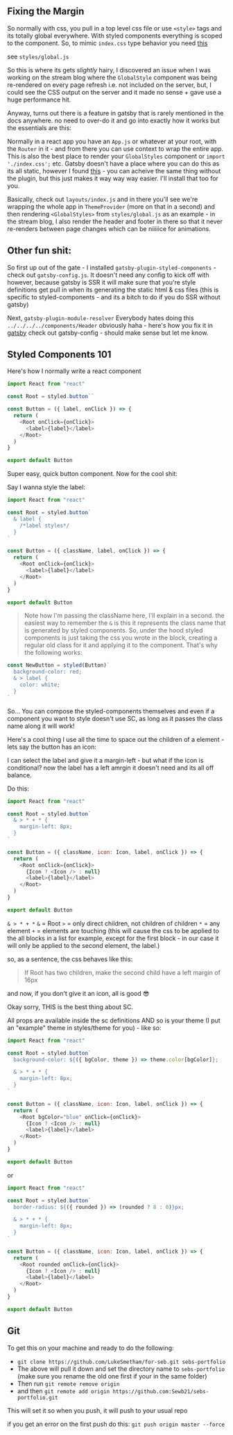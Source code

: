 ## Fixing the Margin

So normally with css, you pull in a top level css file or use `<style>` tags and its totally global everywhere. With styled components everything is scoped to the component. So, to mimic `index.css` type behavior you need [this](https://styled-components.com/docs/api#createglobalstyle)

see `styles/global.js`

So this is where its gets _slightly_ hairy, I discovered an issue when I was working on the stream blog where the `GlobalStyle` component was being re-rendered on every page refresh i.e. not included on the server, but, I could see the CSS output on the server and it made no sense + gave use a huge performance hit.

Anyway, turns out there is a feature in gatsby that is rarely mentioned in the docs anywhere. no need to over-do it and go into exactly how it works but the essentials are this:

Normally in a react app you have an `App.js` or whatever at your root, with the `Router` in it - and from there you can use context to wrap the entire app. This is also the best place to render your `GlobalStyles` component or `import './index.css';` etc.
Gatsby doesn't have a place where you can do this as its all static, however I found [this](https://www.gatsbyjs.org/packages/gatsby-plugin-layout/#gatsby-plugin-layout) - you can acheive the same thing without the plugin, but this just makes it way way way easier. I'll install that too for you.

Basically, check out `layouts/index.js` and in there you'll see we're wrapping the whole app in `ThemeProvider` (more on that in a second) and then rendering `<GlobalStyles>` from `styles/global.js`
as an example - in the stream blog, I also render the header and footer in there so that it never re-renders between page changes which can be niiiiice for animations.

## Other fun shit:

So first up out of the gate - I installed `gatsby-plugin-styled-components` - check out `gatsby-config.js`. It doesn't need any config to kick off with however, because gatsby is SSR it will make sure that you're style definitions get pull in when its generating the static html & css files (this is specific to styled-components - and its a bitch to do if you do SSR without gatsby)

Next, `gatsby-plugin-module-resolver`
Everybody hates doing this `../../../../components/Header` obviously haha - here's how you fix it in [gatsby](https://www.gatsbyjs.org/packages/gatsby-plugin-module-resolver/) check out gatsby-config - should make sense but let me know.

## Styled Components 101

Here's how I normally write a react component

```js
import React from "react"

const Root = styled.button``

const Button = ({ label, onClick }) => {
  return (
    <Root onClick={onClick}>
      <label>{label}</label>
    </Root>
  )
}

export default Button
```

Super easy, quick button component. Now for the cool shit:

Say I wanna style the label:

```js
import React from "react"

const Root = styled.button`
  & label {
    /*label styles*/
  }
`

const Button = ({ className, label, onClick }) => {
  return (
    <Root onClick={onClick}>
      <label>{label}</label>
    </Root>
  )
}

export default Button
```

> Note how I'm passing the className here, I'll explain in a second.
the easiest way to remember the `&` is this it represents the class name that is generated by styled components. So, under the hood styled components is just taking the css you wrote in the block, creating a regular old class for it and applying it to the component. That's why the following works:

```js
const NewButton = styled(Button)`
  background-color: red;
  & > label {
    color: white;
  }
`
```

So... You can compose the styled-components themselves and even if a component you want to style doesn't use SC, as long as it passes the class name along it will work!

Here's a cool thing I use all the time to space out the children of a element - lets say the button has an icon:

I can select the label and give it a margin-left - but what if the icon is conditional? now the label has a left amrgin it doesn't need and its all off balance.

Do this:

```js
import React from "react"

const Root = styled.button`
  & > * + * {
    margin-left: 8px;
  }
`

const Button = ({ className, icon: Icon, label, onClick }) => {
  return (
    <Root onClick={onClick}>
      {Icon ? <Icon /> : null}
      <label>{label}</label>
    </Root>
  )
}

export default Button
```

`& > * + *`
`&` = Root
`>` = only direct children, not children of children
`*` = any element
`+` = elements are touching (this will cause the css to be applied to the all blocks in a list for example, except for the first block - in our case it will only be applied to the second element, the label.)

so, as a sentence, the css behaves like this:

> If Root has two children, make the second child have a left margin of 16px

and now, if you don't give it an icon, all is good 😎

Okay sorry, THIS is the best thing about SC.

All props are available inside the sc definitions AND so is your theme (I put an "example" theme in styles/theme for you) - like so:

```js
import React from "react"

const Root = styled.button`
  background-color: ${({ bgColor, theme }) => theme.color[bgColor]};

  & > * + * {
    margin-left: 8px;
  }
`

const Button = ({ className, icon: Icon, label, onClick }) => {
  return (
    <Root bgColor="blue" onClick={onClick}>
      {Icon ? <Icon /> : null}
      <label>{label}</label>
    </Root>
  )
}

export default Button
```

or

```js
import React from "react"

const Root = styled.button`
  border-radius: ${({ rounded }) => (rounded ? 8 : 0)}px;

  & > * + * {
    margin-left: 8px;
  }
`

const Button = ({ className, icon: Icon, label, onClick }) => {
  return (
    <Root rounded onClick={onClick}>
      {Icon ? <Icon /> : null}
      <label>{label}</label>
    </Root>
  )
}

export default Button
```


## Git
To get this on your machine and ready to do the following:
- `git clone https://github.com/LukeSmetham/for-seb.git sebs-portfolio`
- The above will pull it down and set the directory name to `sebs-portfolio` (make sure you rename the old one first if your in the same folder)
- Then run `git remote remove origin`
- and then `git remote add origin https://github.com:Sewb21/sebs-portfolio.git`

This will set it so when you push, it will push to your usual repo

if you get an error on the first push do this:
`git push origin master --force`

